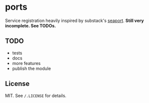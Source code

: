 
# ports
Service registration heavily inspired by substack's [seaport](http://github.com/substack/seaport). **Still very incomplete. See TODOs.**

## TODO
- tests
- docs
- more features
- publish the module

## License
MIT. See `/.LICENSE` for details.
